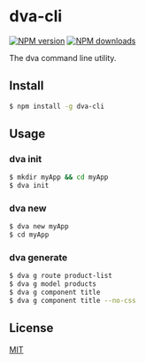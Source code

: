 # dva-cli

[![NPM version](https://img.shields.io/npm/v/dva-cli.svg?style=flat)](https://npmjs.org/package/dva-cli)
[![NPM downloads](http://img.shields.io/npm/dm/dva-cli.svg?style=flat)](https://npmjs.org/package/dva-cli)

The dva command line utility.

## Install

```bash
$ npm install -g dva-cli
```

## Usage

### dva init

```bash
$ mkdir myApp && cd myApp
$ dva init
```

### dva new

```bash
$ dva new myApp
$ cd myApp
```

### dva generate

```bash
$ dva g route product-list
$ dva g model products
$ dva g component title
$ dva g component title --no-css
```

## License

[MIT](https://tldrlegal.com/license/mit-license)

